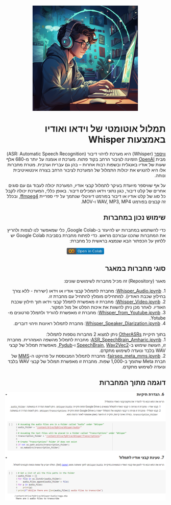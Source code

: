 <div dir="rtl">
<p align="center"><img style="display: block; margin-left: auto; margin-right: auto;" src="https://github.com/Sourasky-DHLAB/Whisper/blob/main/Resources/Whisper2.png" /></p>
<h1 id="תמלול-אוטומטי-של-וידאו-ואודיו-באמצעות-whisper">תמלול אוטומטי של וידאו ואודיו באמצעות Whisper</h1>
<p><a href="https://openai.com/blog/whisper">וויספר</a> (Whisper) היא מערכת לזיהוי דיבור (ASR: Automatic Speech Recognition) מבית <a href="https://openai.com">OpenAI</a> הזמינה לציבור הרחב בקוד פתוח. מערכת זו אומנה על יותר מ-680 אלף שעות של אודיו באנגלית ובשפות רבות אחרות &ndash; בהן גם עברית וערבית. מטרת מחברות אלו היא להנגיש את יכולות התמלול של המערכת לציבור הרחב בצורה אינטואיטיבית ונוחה.</p>
<p>על אף שוויספר&nbsp;מיועדת בעיקר לתמלול קבצי אודיו, המערכת יכולה לעבוד גם עם סוגים אחרים של קלט דיבור, כגון נתוני וידאו המכילים דיבור.&nbsp;באופן כללי, המערכת יכולה לקבל כל סוג של קלט אודיו או דיבור בפורמט דיגיטלי שנתמך על ידי ספריית <a href="https://ffmpeg.org/about.html">ffmpeg4</a>, ובכלל זה קבצים בפורמט&nbsp;WAV, MP3, MP4 ו-MOV.</p>
<h2 id="שימוש-נכון-במחברות">שימוש נכון במחברות</h2>
<p>כדי להשתמש במחברות יש להיעזר ב-Google Colab, כלי שמאפשר לנו לצפות ולהריץ את המחברות שהכנו עבורכם מראש. כדי לפתוח מחברת בסביבת Google Colab יש ללחוץ על הכפתור הבא שנמצא בראשית כל מחברת:</p>
<p align="center"><img src="https://github.com/Sourasky-DHLAB/Whisper/blob/main/Resources/colab.png" /></p>
<h2 id="סוגי-מחברות-במאגר">סוגי מחברות במאגר</h2>
<p>מאגר (Repository) זה מכיל מחברות לשימושים שונים:</p>
<div dir="rtl">1. <a href="https://github.com/Sourasky-DHLAB/Whisper/blob/main/Colab/Whisper_Audio.ipynb">Whisper_Audio.ipynb</a>: מחברת לתמלול קבצי אודיו או וידאו (ישירות - ללא צורך בחילוץ שכבת האודיו). למתחילים מומלץ להתחיל עם מחברת זו.<br />2. <a href="https://github.com/Sourasky-DHLAB/Whisper/blob/main/Colab/Whisper_Video.ipynb">Whisper_Video.ipynb</a>: מחברת זו מאפשרת לתמלל קבצי וידאו תוך חילוץ שכבת האודיו. לאחר מכן ניתן להשוות את איכות הפלט אל מול המקור.<br />3. <a href="https://github.com/Sourasky-DHLAB/Whisper/blob/main/Colab/Whisper_from_Youtube.ipynb">Whisper_from_Youtube.ipynb</a>: מחברת זו מאפשרת להוריד ולתמלל סרטונים מ-Yotube.<br />4. <a href="https://github.com/Sourasky-DHLAB/Whisper/blob/main/Colab/Whisper_Speaker_Diarization.ipynb">Whisper_Speaker_Diarization.ipynb</a>: מחברת לתמלול ראיונות וזיהוי דוברים.</div>
<div dir="rtl">&nbsp;</div>
<div dir="rtl">בתוך תיקיית <a href="https://github.com/Sourasky-DHLAB/Whisper/tree/main/OtherASRs">OtherASRs</a> ניתן למצוא 2 מחברות נוספות לתמלול:</div>
<div dir="rtl">1. <a href="https://github.com/Sourasky-DHLAB/Whisper/blob/main/OtherASRs/ASR_SpeechBrain_Amharic.ipynb">ASR_SpeechBrain_Amharic.ipynb</a>: מחברת לתמלול מהשפה האמהרית. מחברת זו, העושה שימוש ב-<a href="https://speechbrain.github.io/">SpeechBrain</a>, <a href="https://huggingface.co/docs/transformers/model_doc/wav2vec2">Wav2Vec2</a> ו-<a href="https://github.com/jiaaro/pydub">Pydub</a>, מאפשרת תמלול של קבצי WAV בלבד ונועדה לשימוש מתקדם.</div>
<div dir="rtl">2. <a href="https://github.com/Sourasky-DHLAB/Whisper/blob/main/OtherASRs/fairseq_meta_mms.ipynb">fairseq_meta_mms.ipynb</a>: מחברת לתמלול המבוססת על פרויקט ה-<a href="https://github.com/facebookresearch/fairseq/blob/main/examples/mms/README.md">MMS</a> של חברת Meta שתומך ב-1,000 שפות. מחברת זו מאפשרת תמלול של קבצי WAV בלבד ונועדה לשימוש מתקדם.<br />
<h2 id="דוגמה-מתוך-המחברות">דוגמה מתוך המחברות</h2>
<p align="center"><img src="https://github.com/Sourasky-DHLAB/Whisper/blob/main/Resources/screenshot.png" /></p>
</div>
</div>
